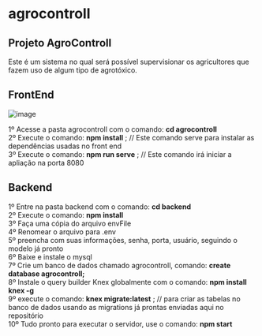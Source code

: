 # agrocontroll
## Projeto AgroControll
Este é um sistema no qual será possível supervisionar os agricultores que fazem uso de algum tipo de agrotóxico.

## FrontEnd
![image](https://user-images.githubusercontent.com/68739172/157062173-558c2723-8cc0-4125-acc0-4bb2714c80a4.png)

1º Acesse a pasta agrocontroll com o comando: **cd agrocontroll** <br />
2º Execute o comando: **npm install** ; // Este comando serve para instalar as dependências usadas no front end <br />
3º Execute o comando: **npm run serve** ; // Este comando irá iniciar a apliação na porta 8080 <br />

## Backend
1º Entre na pasta backend com o comando: **cd backend** <br />
2º Execute o comando: **npm install** <br />
3º Faça uma cópia do arquivo envFile <br />
4º Renomear o arquivo para .env <br />
5º preencha com suas informações, senha, porta, usuário, seguindo o modelo já pronto <br />
6º Baixe e instale o mysql <br />
7º Crie um banco de dados chamado agrocontroll, comando: **create database agrocontroll;** <br />
8º Instale o query builder Knex globalmente com o comando: **npm install knex -g** <br />
9º execute o comando: **knex migrate:latest** ; // para criar as tabelas no banco de dados usando as migrations já prontas enviadas aqui no repositório <br />
10º Tudo pronto para executar o servidor, use o comando: **npm start** <br />
